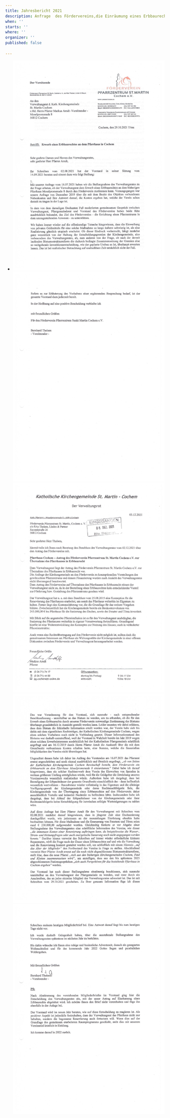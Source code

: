 ```yaml
---
title: Jahresbericht 2021
description: Anfrage  des Fördervereins,die Einräumung eines Erbbaurechtes betreffend.
when: ''
starts: ''
where: ''
organizer: ''
published: false

---
```

* ![](/images/forderverein-erwerb-eines-erbaurechtes-anfrage-an-den-verwaltundsrat-oktober-2021.jpg)![](/images/forderverein-antrag-an-den-verwaltungsrat-s-3.jpg)![](/images/forderverein-antwort-des-verwaltungsrates.jpg)![](/images/forderverein-jahresbericht-2021-s-2.jpg)![](/images/forderverein-jahresbericht-s-3.jpg)